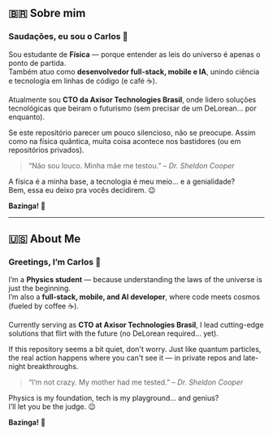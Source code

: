 ## 🇧🇷 Sobre mim

### Saudações, eu sou o Carlos 🧠

Sou estudante de **Física** — porque entender as leis do universo é apenas o ponto de partida.  
Também atuo como **desenvolvedor full-stack, mobile e IA**, unindo ciência e tecnologia em linhas de código (e café ☕).

Atualmente sou **CTO da Axisor Technologies Brasil**, onde lidero soluções tecnológicas que beiram o futurismo (sem precisar de um DeLorean... por enquanto).

Se este repositório parecer um pouco silencioso, não se preocupe. Assim como na física quântica, muita coisa acontece nos bastidores (ou em repositórios privados).

> “Não sou louco. Minha mãe me testou.” – *Dr. Sheldon Cooper*

A física é a minha base, a tecnologia é meu meio... e a genialidade?  
Bem, essa eu deixo pra vocês decidirem. 😉

**Bazinga!** 🧪

---

## 🇺🇸 About Me

### Greetings, I’m Carlos 🧠

I’m a **Physics student** — because understanding the laws of the universe is just the beginning.  
I’m also a **full-stack, mobile, and AI developer**, where code meets cosmos (fueled by coffee ☕).

Currently serving as **CTO at Axisor Technologies Brasil**, I lead cutting-edge solutions that flirt with the future (no DeLorean required... yet).

If this repository seems a bit quiet, don't worry. Just like quantum particles, the real action happens where you can't see it — in private repos and late-night breakthroughs.

> “I’m not crazy. My mother had me tested.” – *Dr. Sheldon Cooper*

Physics is my foundation, tech is my playground… and genius?  
I’ll let you be the judge. 😉

**Bazinga!** 🧪
